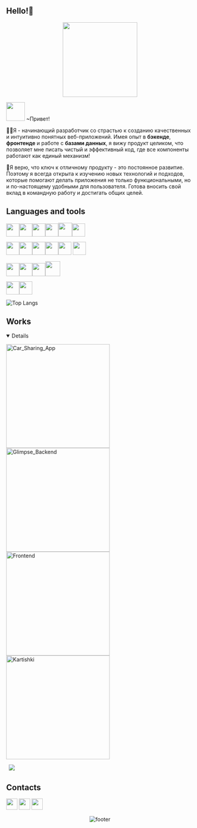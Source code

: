 ## Hello!🌸
<p align="center">

  <img src="https://media1.tenor.com/m/EuxZG-94g_AAAAAd/joost-joost-klein.gif" height="200" />
</p>

<img src="https://media.giphy.com/media/VgCDAzcKvsR6OM0uWg/giphy.gif" width="50" /> ~Привет!

👨‍💻Я - начинающий разработчик со страстью к созданию качественных и интуитивно понятных веб-приложений. Имея опыт в **бэкенде**, **фронтенде** и работе с **базами данных**, я вижу продукт целиком, что позволяет мне писать чистый и эффективный код, где все компоненты работают как единый механизм!

🌱Я верю, что ключ к отличному продукту - это постоянное развитие. Поэтому я всегда открыта к изучению новых технологий и подходов, которые помогают делать приложения не только функциональными, но и по-настоящему удобными для пользователя. Готова вносить свой вклад в командную работу и достигать общих целей.

## Languages and tools

<code><img
    height="35" src="https://upload.wikimedia.org/wikipedia/commons/thumb/0/06/Kotlin_Icon.svg/1200px-Kotlin_Icon.svg.png"></code><code><img
    height="35" src="https://upload.wikimedia.org/wikipedia/commons/thumb/c/c3/Python-logo-notext.svg/165px-Python-logo-notext.svg.png?20250701090410"></code><code><img
    height="35" src="https://img.icons8.com/?size=512&id=7AFcZ2zirX6Y&format=png"></code><code><img
    height="35" src="https://cdn.iconscout.com/icon/free/png-256/free-flutter-logo-icon-download-in-svg-png-gif-file-formats--technology-social-media-vol-3-pack-logos-icons-2944876.png"></code><code><img height="37" src="https://cdn.jsdelivr.net/gh/devicons/devicon@latest/icons/java/java-original-wordmark.svg"></code><code><img
    height="35" src="https://skillicons.dev/icons?i=flask"></code>
    
<code><img
    height="35" src="https://upload.wikimedia.org/wikipedia/commons/thumb/c/c1/Android_Studio_icon_%282023%29.svg/192px-Android_Studio_icon_%282023%29.svg.png?20230919062400"></code><code><img height="35" src="https://upload.wikimedia.org/wikipedia/commons/thumb/9/9c/IntelliJ_IDEA_Icon.svg/512px-IntelliJ_IDEA_Icon.svg.png"></code><code><img
    height="35" src="https://upload.wikimedia.org/wikipedia/commons/thumb/1/1d/PyCharm_Icon.svg/768px-PyCharm_Icon.svg.png"></code><code><img height="35" src="https://upload.wikimedia.org/wikipedia/commons/thumb/9/9a/Visual_Studio_Code_1.35_icon.svg/768px-Visual_Studio_Code_1.35_icon.svg.png?20210804221519"></code><code><img height="35" src="https://upload.wikimedia.org/wikipedia/commons/thumb/5/59/Visual_Studio_Icon_2019.svg/768px-Visual_Studio_Icon_2019.svg.png?20210214224138"></code>
<code><img height="35" src="https://www.svgrepo.com/show/354202/postman-icon.svg"></code>

<code><img
    height="35" src="https://upload.wikimedia.org/wikipedia/commons/3/33/Figma-logo.svg"></code><code><img
    height="35" src="https://upload.wikimedia.org/wikipedia/commons/thumb/3/3f/Git_icon.svg/2048px-Git_icon.svg.png"></code><code><img height="35" src="https://cdn.jsdelivr.net/gh/devicons/devicon@latest/icons/jira/jira-original-wordmark.svg"></code><code><img height="40" src="https://cdn4.iconfinder.com/data/icons/logos-and-brands/512/97_Docker_logo_logos-512.png"></code>

<code><img
    height="35" src="https://cdn.jsdelivr.net/gh/devicons/devicon@latest/icons/postgresql/postgresql-original-wordmark.svg"></code><code><img
    height="35" src="https://upload.wikimedia.org/wikipedia/commons/3/38/SQLite370.svg"></code>

    

![Top Langs](https://github-readme-stats.vercel.app/api/top-langs/?username=nellmory&exclude_repo=)
## Works
<details open> 
  <!-- Repo info cards - https://github.com/anuraghazra/github-readme-stats -->
  <!-- Small repo cards (fork) - https://github.com/DenverCoder1/github-readme-stats -->
  <p align="left">
    <a href="https://github.com/Nellmory/Car_Sharing_App"><img width="278" src="https://denvercoder1-github-readme-stats.vercel.app/api/pin/?username=Nellmory&repo=Car_Sharing_App&description_lines_count=3&locale=ru" alt="Car_Sharing_App"></a>
    <a href="https://github.com/Nellmory/Glimpse_Backend"><img width="278" src="https://denvercoder1-github-readme-stats.vercel.app/api/pin/?username=Nellmory&repo=Glimpse_Backend&description_lines_count=3&locale=ru" alt="Glimpse_Backend"></a>
    <a href="https://github.com/GAMNAP-Firefly/Frontend/tree/develop"><img width="278" src="https://denvercoder1-github-readme-stats.vercel.app/api/pin/?username=GAMNAP-Firefly&repo=Frontend&description_lines_count=3&locale=ru&show_owner=true" alt="Frontend"></a>
    <a href="https://github.com/Nellmory/Kartishki"><img width="278" src="https://denvercoder1-github-readme-stats.vercel.app/api/pin/?username=Nellmory&repo=Kartishki&description_lines_count=3&locale=ru" alt="Kartishki"></a>
  </p>
</details>
<code> <a href="https://github.com/Nellmory?tab=repositories"><img src="https://img.shields.io/badge/Все%20мои%20репозитории%20-gray"/></a></code>

## Contacts
<code><a href="https://t.me/Hidorysen"><img height="30" src="https://upload.wikimedia.org/wikipedia/commons/8/83/Telegram_2019_Logo.svg"></a></code> <code><a href="mailto: agapova.nelli@gmail.com"><img height="30" src="https://static.vecteezy.com/system/resources/previews/022/613/021/non_2x/google-mail-gmail-icon-logo-symbol-free-png.png"></a></code> <code><a href="https://vk.com/nellmory"><img height="30" src="https://cdn-icons-png.freepik.com/512/15707/15707808.png?ga=GA1.1.1700754748.1740168983"></a></code>
<div align="center" width="100">
  <img src="https://capsule-render.vercel.app/api?color=0:1408d0,50:0860d0,100:08c4d0&height=100&section=footer&fontSize=30&type=waving&fontColor=fefefe"
  alt="footer" />
</div>
